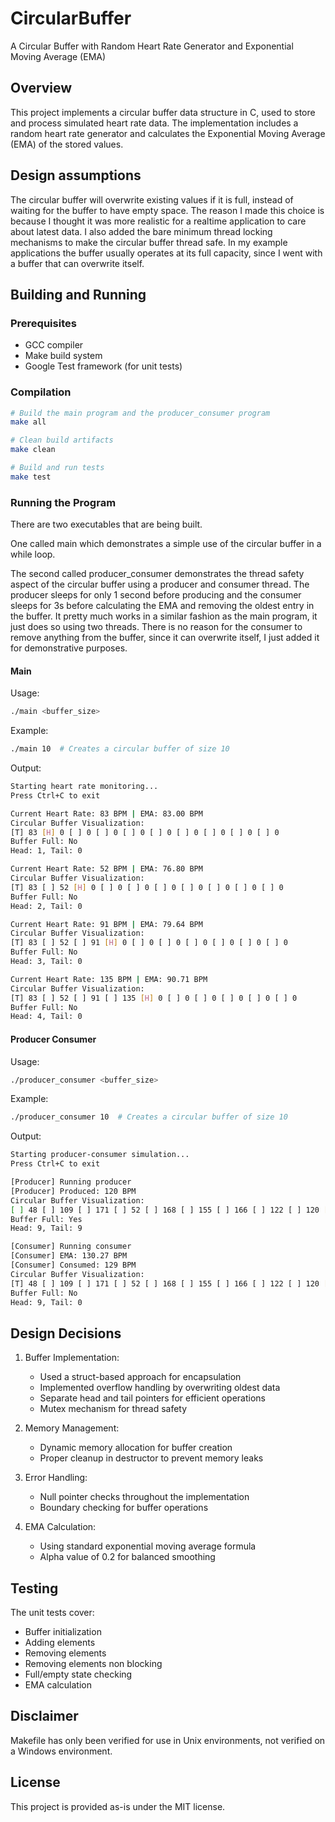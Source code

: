 # CircularBuffer
A Circular Buffer with Random Heart Rate Generator and Exponential Moving Average (EMA)

## Overview
This project implements a circular buffer data structure in C, used to store and process simulated heart rate data. The implementation includes a random heart rate generator and calculates the Exponential Moving Average (EMA) of the stored values.

## Design assumptions
The circular buffer will overwrite existing values if it is full, instead of waiting for the buffer to have empty space.
The reason I made this choice is because I thought it was more realistic for a realtime application to care about latest data.
I also added the bare minimum thread locking mechanisms to make the circular buffer thread safe.
In my example applications the buffer usually operates at its full capacity, since I went with a buffer that can overwrite itself.

## Building and Running

### Prerequisites
- GCC compiler
- Make build system
- Google Test framework (for unit tests)

### Compilation
```bash
# Build the main program and the producer_consumer program
make all

# Clean build artifacts
make clean

# Build and run tests
make test
```

### Running the Program
There are two executables that are being built. 

One called main which demonstrates a simple use of the circular buffer in a while loop.

The second called producer_consumer demonstrates the thread safety aspect of the circular buffer using a producer and consumer thread. The producer sleeps for only 1 second before producing and the consumer sleeps for 3s before calculating the EMA and removing the oldest entry in the buffer. It pretty much works in a similar fashion as the main program, it just does so using two threads. There is no reason for the consumer to remove anything from the buffer, since it can overwrite itself, I just added it for demonstrative purposes.

#### Main
Usage:
```bash
./main <buffer_size>
```
Example:
```bash
./main 10  # Creates a circular buffer of size 10
```

Output:
```bash
Starting heart rate monitoring...
Press Ctrl+C to exit

Current Heart Rate: 83 BPM | EMA: 83.00 BPM
Circular Buffer Visualization:
[T] 83 [H] 0 [ ] 0 [ ] 0 [ ] 0 [ ] 0 [ ] 0 [ ] 0 [ ] 0 [ ] 0 
Buffer Full: No
Head: 1, Tail: 0

Current Heart Rate: 52 BPM | EMA: 76.80 BPM
Circular Buffer Visualization:
[T] 83 [ ] 52 [H] 0 [ ] 0 [ ] 0 [ ] 0 [ ] 0 [ ] 0 [ ] 0 [ ] 0 
Buffer Full: No
Head: 2, Tail: 0

Current Heart Rate: 91 BPM | EMA: 79.64 BPM
Circular Buffer Visualization:
[T] 83 [ ] 52 [ ] 91 [H] 0 [ ] 0 [ ] 0 [ ] 0 [ ] 0 [ ] 0 [ ] 0 
Buffer Full: No
Head: 3, Tail: 0

Current Heart Rate: 135 BPM | EMA: 90.71 BPM
Circular Buffer Visualization:
[T] 83 [ ] 52 [ ] 91 [ ] 135 [H] 0 [ ] 0 [ ] 0 [ ] 0 [ ] 0 [ ] 0 
Buffer Full: No
Head: 4, Tail: 0
```

#### Producer Consumer
Usage:
```bash
./producer_consumer <buffer_size>
```
Example:
```bash
./producer_consumer 10  # Creates a circular buffer of size 10
```
Output:
```bash
Starting producer-consumer simulation...
Press Ctrl+C to exit

[Producer] Running producer
[Producer] Produced: 120 BPM
Circular Buffer Visualization:
[ ] 48 [ ] 109 [ ] 171 [ ] 52 [ ] 168 [ ] 155 [ ] 166 [ ] 122 [ ] 120 [H] 129 
Buffer Full: Yes
Head: 9, Tail: 9

[Consumer] Running consumer
[Consumer] EMA: 130.27 BPM
[Consumer] Consumed: 129 BPM
Circular Buffer Visualization:
[T] 48 [ ] 109 [ ] 171 [ ] 52 [ ] 168 [ ] 155 [ ] 166 [ ] 122 [ ] 120 [H] 129 
Buffer Full: No
Head: 9, Tail: 0
```

## Design Decisions
1. Buffer Implementation:
   - Used a struct-based approach for encapsulation
   - Implemented overflow handling by overwriting oldest data
   - Separate head and tail pointers for efficient operations
   - Mutex mechanism for thread safety

2. Memory Management:
   - Dynamic memory allocation for buffer creation
   - Proper cleanup in destructor to prevent memory leaks

3. Error Handling:
   - Null pointer checks throughout the implementation
   - Boundary checking for buffer operations

4. EMA Calculation:
   - Using standard exponential moving average formula
   - Alpha value of 0.2 for balanced smoothing

## Testing
The unit tests cover:
- Buffer initialization
- Adding elements
- Removing elements
- Removing elements non blocking
- Full/empty state checking
- EMA calculation

## Disclaimer
Makefile has only been verified for use in Unix environments, not verified on a Windows environment.

## License
This project is provided as-is under the MIT license.